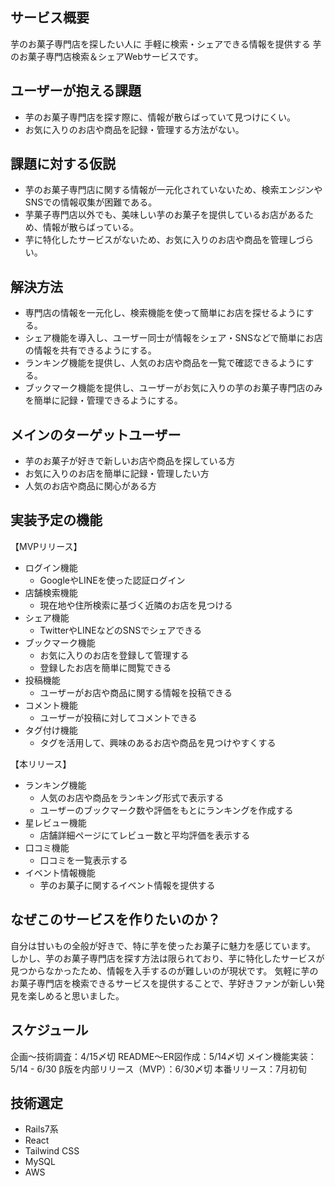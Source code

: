 ## サービス概要
芋のお菓子専門店を探したい人に
手軽に検索・シェアできる情報を提供する
芋のお菓子専門店検索＆シェアWebサービスです。
## ユーザーが抱える課題
- 芋のお菓子専門店を探す際に、情報が散らばっていて見つけにくい。
- お気に入りのお店や商品を記録・管理する方法がない。
## 課題に対する仮説
- 芋のお菓子専門店に関する情報が一元化されていないため、検索エンジンやSNSでの情報収集が困難である。
- 芋菓子専門店以外でも、美味しい芋のお菓子を提供しているお店があるため、情報が散らばっている。
- 芋に特化したサービスがないため、お気に入りのお店や商品を管理しづらい。
## 解決方法
- 専門店の情報を一元化し、検索機能を使って簡単にお店を探せるようにする。
- シェア機能を導入し、ユーザー同士が情報をシェア・SNSなどで簡単にお店の情報を共有できるようにする。
- ランキング機能を提供し、人気のお店や商品を一覧で確認できるようにする。
- ブックマーク機能を提供し、ユーザーがお気に入りの芋のお菓子専門店のみを簡単に記録・管理できるようにする。
## メインのターゲットユーザー
- 芋のお菓子が好きで新しいお店や商品を探している方
- お気に入りのお店を簡単に記録・管理したい方
- 人気のお店や商品に関心がある方
## 実装予定の機能
【MVPリリース】
- ログイン機能
  - GoogleやLINEを使った認証ログイン
- 店舗検索機能
  - 現在地や住所検索に基づく近隣のお店を見つける
- シェア機能
  - TwitterやLINEなどのSNSでシェアできる
- ブックマーク機能
  - お気に入りのお店を登録して管理する
  - 登録したお店を簡単に閲覧できる
- 投稿機能
  - ユーザーがお店や商品に関する情報を投稿できる
- コメント機能
  - ユーザーが投稿に対してコメントできる
- タグ付け機能
  - タグを活用して、興味のあるお店や商品を見つけやすくする

【本リリース】
- ランキング機能
  - 人気のお店や商品をランキング形式で表示する
  - ユーザーのブックマーク数や評価をもとにランキングを作成する
- 星レビュー機能
  - 店舗詳細ページにてレビュー数と平均評価を表示する
- 口コミ機能
  - 口コミを一覧表示する
- イベント情報機能
  - 芋のお菓子に関するイベント情報を提供する
## なぜこのサービスを作りたいのか？
自分は甘いもの全般が好きで、特に芋を使ったお菓子に魅力を感じています。
しかし、芋のお菓子専門店を探す方法は限られており、芋に特化したサービスが見つからなかったため、情報を入手するのが難しいのが現状です。
気軽に芋のお菓子専門店を検索できるサービスを提供することで、芋好きファンが新しい発見を楽しめると思いました。
## スケジュール
企画〜技術調査：4/15〆切
README〜ER図作成：5/14〆切
メイン機能実装：5/14 - 6/30
β版を内部リリース（MVP）：6/30〆切
本番リリース：7月初旬
## 技術選定
- Rails7系
- React
- Tailwind CSS
- MySQL
- AWS